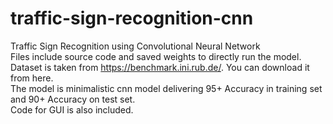 # traffic-sign-recognition-cnn
Traffic Sign Recognition using Convolutional Neural Network
<br>
Files include source code and saved weights to directly run the model.
<br> 
Dataset is taken from https://benchmark.ini.rub.de/. You can download it from here.
<br>
The model is minimalistic cnn model delivering 95+ Accuracy in training set and 90+ Accuracy on test set.
<br>
Code for GUI is also included.
